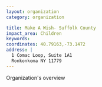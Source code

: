 ```yaml
---
layout: organization
category: organization

title: Make A Wish- Suffolk County
impact_area: Children
keywords: 
coordinates: 40.79163,-73.1472
address: |
  1 Comac Loop, Suite 1A1
  Ronkonkoma NY 11779
---
```

Organization's overview
